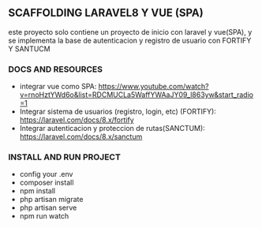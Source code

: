 ## SCAFFOLDING LARAVEL8 Y VUE (SPA)
 este proyecto solo contiene un proyecto de inicio con laravel y vue(SPA),
 y se implementa la base de autenticacion y registro de usuario con FORTIFY Y SANTUCM

### DOCS AND RESOURCES
- integrar vue como SPA: https://www.youtube.com/watch?v=rnoHztYWd6o&list=RDCMUCLa5WaffYWAaJY09_l863yw&start_radio=1
- Integrar sistema de usuarios (registro, login, etc) (FORTIFY): https://laravel.com/docs/8.x/fortify
- Integrar autenticacion y proteccion de rutas(SANCTUM): https://laravel.com/docs/8.x/sanctum

### INSTALL AND RUN PROJECT
- config your .env
- composer install
- npm install
- php artisan migrate
- php artisan serve
- npm run watch
